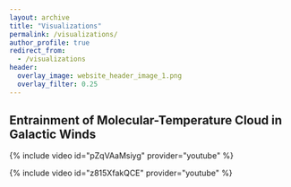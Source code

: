```yaml
---
layout: archive
title: "Visualizations"
permalink: /visualizations/
author_profile: true
redirect_from:
  - /visualizations
header:
  overlay_image: website_header_image_1.png
  overlay_filter: 0.25
---
```


## Entrainment of Molecular-Temperature Cloud in Galactic Winds

{% include video id="pZqVAaMsiyg" provider="youtube" %}

{% include video id="z815XfakQCE" provider="youtube" %}
